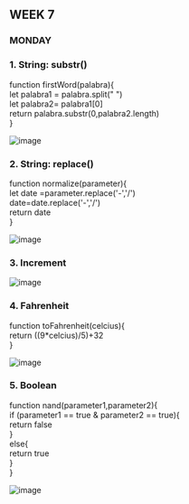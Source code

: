 ## WEEK 7

### MONDAY
### 1. String: substr()

function firstWord(palabra){ <br>
    let palabra1 = palabra.split(" ")  <br>
    let palabra2= palabra1[0]  <br>
    return palabra.substr(0,palabra2.length)  <br>
} <br>

![image](https://github.com/faviola14/core-code-readme/assets/98840536/b1858ed2-5420-4aa1-a9d2-8b035c28844f)

### 2. String: replace()

function normalize(parameter){ <br>
    let date =parameter.replace('-','/') <br>
    date=date.replace('-','/') <br>
    return date <br>
    } <br>
    
![image](https://github.com/faviola14/core-code-readme/assets/98840536/1a72c08a-bb73-4a0c-9a99-e5acbf2b3b61)


### 3. Increment

![image](https://github.com/faviola14/core-code-readme/assets/98840536/347f5116-f6e6-4de1-a35e-521b76f61160)

### 4. Fahrenheit

function toFahrenheit(celcius){ <br>
return ((9*celcius)/5)+32 <br>
} <br>

![image](https://github.com/faviola14/core-code-readme/assets/98840536/d85fa60b-574c-4c30-aefa-f740bd2c236c)

### 5. Boolean

function nand(parameter1,parameter2){ <br>
  if (parameter1 == true & parameter2 == true){ <br>
    return false <br>
  } <br>
  else{ <br>
    return true <br>
  } <br>
} <br>

![image](https://github.com/faviola14/core-code-readme/assets/98840536/51c00417-8fe2-448e-9159-219e2574ddc2)
